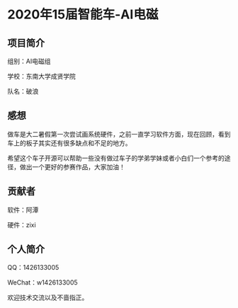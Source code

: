 # 2020年15届智能车-AI电磁
## 项目简介

组别：AI电磁组

学校：东南大学成贤学院

队名：破浪
## 感想
做车是大二暑假第一次尝试画系统硬件，之前一直学习软件方面，现在回顾，看到车上的板子其实还有很多缺点和不足的地方。

希望这个车子开源可以帮助一些没有做过车子的学弟学妹或者小白们一个参考的途径，做出一个更好的参赛作品，大家加油！

## 贡献者

软件：阿潭

硬件：zixi

## 个人简介
QQ：1426133005

WeChat：w1426133005

欢迎技术交流以及不啬指正。
